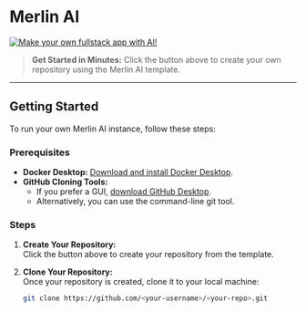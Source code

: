 # Merlin AI

[![Make your own fullstack app with AI!](https://img.shields.io/badge/Make%20your%20own-fullstack%20app%20with%20AI!-brightgreen)](https://github.com/new?template_name=merlin-ai&template_owner=jacoby149)

> **Get Started in Minutes:** Click the button above to create your own repository using the Merlin AI template.

---

## Getting Started

To run your own Merlin AI instance, follow these steps:

### Prerequisites

- **Docker Desktop:** [Download and install Docker Desktop](https://www.docker.com/products/docker-desktop).
- **GitHub Cloning Tools:**  
  - If you prefer a GUI, [download GitHub Desktop](https://desktop.github.com/).  
  - Alternatively, you can use the command-line git tool.

### Steps

1. **Create Your Repository:**  
   Click the button above to create your repository from the template.

2. **Clone Your Repository:**  
   Once your repository is created, clone it to your local machine:
   ```bash
   git clone https://github.com/<your-username>/<your-repo>.git
